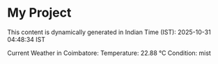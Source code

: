 # My Project

This content is dynamically generated in Indian Time (IST): 2025-10-31 04:48:34 IST


Current Weather in Coimbatore:
Temperature: 22.88 °C
Condition: mist

